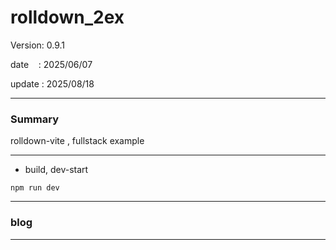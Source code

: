 ﻿# rolldown_2ex

 Version: 0.9.1

 date    : 2025/06/07
 
 update  : 2025/08/18 

***
### Summary

rolldown-vite , fullstack example

***
* build, dev-start

```
npm run dev
```

***
### blog 

***

